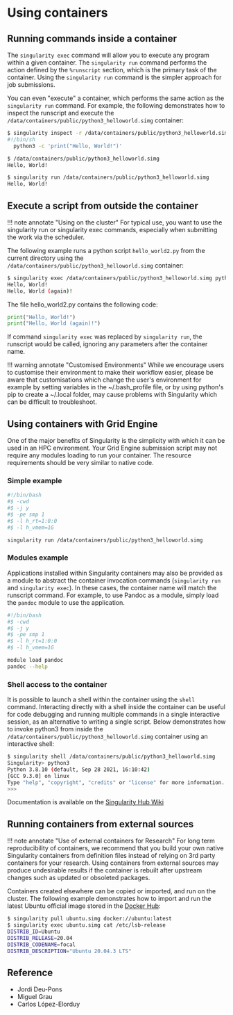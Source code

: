 # Using containers

## Running commands inside a container

The `singularity exec` command will allow you to execute any program within a given container. The `singularity run` command performs the action defined by the `%runscript` section, which is the primary task of the container. Using the `singularity run` command is the simpler approach for job submissions.

You can even "execute" a container, which performs the same action as the `singularity run` command. For example, the following demonstrates how to inspect the runscript and execute the `/data/containers/public/python3_helloworld.simg` container:

```bash
$ singularity inspect -r /data/containers/public/python3_helloworld.simg
#!/bin/sh
  python3 -c 'print("Hello, World!")'

$ /data/containers/public/python3_helloworld.simg
Hello, World!

$ singularity run /data/containers/public/python3_helloworld.simg
Hello, World!
```

## Execute a script from outside the container

!!! note annotate "Using on the cluster"
    For typical use, you want to use the singularity run or singularity exec commands, especially when submitting the work via the scheduler.

The following example runs a python script `hello_world2.py` from the current directory using the `/data/containers/public/python3_helloworld.simg` container:

```bash
$ singularity exec /data/containers/public/python3_helloworld.simg python3 ./hello_world2.py
Hello, World!
Hello, World (again)!
```

The file hello_world2.py contains the following code:

```python
print("Hello, World!")
print("Hello, World (again)!")
```

If command `singularity exec` was replaced by `singularity run`, the runscript would be called, ignoring any parameters after the container name.

!!! warning annotate "Customised Environments"
    While we encourage users to customise their environment to make their workflow easier, please be aware that customisations which change the user's environment for example by setting variables in the ~/.bash_profile file, or by using python's pip to create a ~/.local folder, may cause problems with Singularity which can be difficult to troubleshoot.

## Using containers with Grid Engine

One of the major benefits of Singularity is the simplicity with which it can be used in an HPC environment. Your Grid Engine submission script may not require any modules loading to run your container. The resource requirements should be very similar to native code.

### Simple example

```bash
#!/bin/bash
#$ -cwd
#$ -j y
#$ -pe smp 1
#$ -l h_rt=1:0:0
#$ -l h_vmem=1G

singularity run /data/containers/public/python3_helloworld.simg
```

### Modules example

Applications installed within Singularity containers may also be provided as a module to abstract the container invocation commands (`singularity run` and `singularity exec`). In these cases, the container name will match the runscript command. For example, to use Pandoc as a module, simply load the `pandoc` module to use the application.

```bash
#!/bin/bash
#$ -cwd
#$ -j y
#$ -pe smp 1
#$ -l h_rt=1:0:0
#$ -l h_vmem=1G

module load pandoc
pandoc --help
```

### Shell access to the container

It is possible to launch a shell within the container using the `shell` command. Interacting directly with a shell inside the container can be useful for code debugging and running multiple commands in a single interactive session, as an alternative to writing a single script. Below demonstrates how to invoke python3 from inside the `/data/containers/public/python3_helloworld.simg` container using an interactive shell:

```bash
$ singularity shell /data/containers/public/python3_helloworld.simg
Singularity> python3
Python 3.8.10 (default, Sep 28 2021, 16:10:42)
[GCC 9.3.0] on linux
Type "help", "copyright", "credits" or "license" for more information.
>>>
```

Documentation is available on the [Singularity Hub Wiki](https://github.com/singularityhub/singularityhub.github.io/wiki)

## Running containers from external sources

!!! note annotate "Use of external containers for Research"
    For long term reproducibility of containers, we recommend that you build your own native Singularity containers from definition files instead of relying on 3rd party containers for your research. Using containers from external sources may produce undesirable results if the container is rebuilt after upstream changes such as updated or obsoleted packages.

Containers created elsewhere can be copied or imported, and run on the cluster. The following example demonstrates how to import and run the latest Ubuntu official image stored in the [Docker Hub](https://hub.docker.com/_/ubuntu/):

```bash
$ singularity pull ubuntu.simg docker://ubuntu:latest
$ singularity exec ubuntu.simg cat /etc/lsb-release
DISTRIB_ID=Ubuntu
DISTRIB_RELEASE=20.04
DISTRIB_CODENAME=focal
DISTRIB_DESCRIPTION="Ubuntu 20.04.3 LTS"
```

## Reference

- Jordi Deu-Pons
- Miguel Grau
- Carlos López-Elorduy
